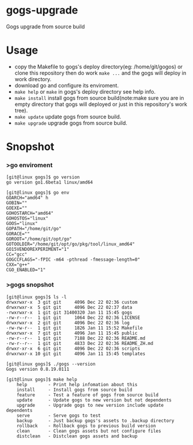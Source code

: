 # gogs-upgrade
Gogs upgrade from source build

# Usage

* copy the Makefile to gogs's deploy directory(eg: /home/git/gogos) or clone
  this repository then do work ```make ...``` and the gogs will deploy in
  work directory.
* download go and configure its enviroment.
* ```make help``` or ```make``` in gogs's deploy directory see help info.
* ```make install``` install gogs from source build(note:make sure you are in
    empty directory that gogs will deployed or just in this repository's
    work tree).
* ```make update``` update gogs from source build.
* ```make upgrade``` upgrade gogs from source build.

# Snopshot

### >go enviroment
```
[git@linux gogs]$ go version
go version go1.6beta1 linux/amd64

[git@linux gogs]$ go env
GOARCH="amd64" h
GOBIN=""
GOEXE=""
GOHOSTARCH="amd64"
GOHOSTOS="linux"
GOOS="linux"
GOPATH="/home/git/go"
GORACE=""
GOROOT="/home/git/opt/go"
GOTOOLDIR="/home/git/opt/go/pkg/tool/linux_amd64"
GO15VENDOREXPERIMENT="1"
CC="gcc"
GOGCCFLAGS="-fPIC -m64 -pthread -fmessage-length=0"
CXX="g++"
CGO_ENABLED="1"
```

### >gogs snopshot
```
[git@linux gogs]$ ls -l
drwxrwxr-x  3 git git     4096 Dec 22 02:36 custom
drwxrwxr-x  5 git git     4096 Dec 22 02:37 data
-rwxrwxr-x  1 git git 31400320 Jan 11 15:45 gogs
-rw-r--r--  1 git git     1064 Dec 22 02:36 LICENSE
drwxrwxr-x  2 git git     4096 Dec 22 02:36 log
-rw-rw-r--  1 git git     1826 Jan 11 15:52 Makefile
drwxrwxr-x  7 git git     4096 Jan 11 15:45 public
-rw-r--r--  1 git git     7188 Dec 22 02:36 README.md
-rw-r--r--  1 git git     4833 Dec 22 02:36 README_ZH.md
drwxr-xr-x  6 git git     4096 Dec 22 02:36 scripts
drwxrwxr-x 10 git git     4096 Jan 11 15:45 templates

[git@linux gogs]$ ./gogs --version
Gogs version 0.8.19.0111

[git@linux gogs]$ make help
    help		- Print help infomation about this
    install		- Install gogs from source build
    feature     - Test a feature of gogs from source build
    update		- Update gogs to new version but not dependents
    upgrade		- Upgrade gogs to new version include update dependents
    serve		- Serve gogs to test
    backup		- Just backup gogs's assets to .backup directory
    rollback	- Rollback gogs to previous build version
    clean		- Clean gogs assets but not configure files
    distclean	- Distclean gogs assets and backup
```
